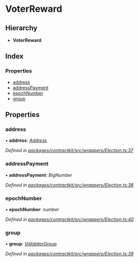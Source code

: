 # VoterReward

## Hierarchy

* **VoterReward**

## Index

### Properties

* [address](../interfaces/_wrappers_election_.voterreward.md#address)
* [addressPayment](../interfaces/_wrappers_election_.voterreward.md#addresspayment)
* [epochNumber](../interfaces/_wrappers_election_.voterreward.md#epochnumber)
* [group](../interfaces/_wrappers_election_.voterreward.md#group)

## Properties

### address

• **address**: [_Address_](_base_.md#address)

_Defined in_ [_packages/contractkit/src/wrappers/Election.ts:37_](https://github.com/celo-org/celo-monorepo/blob/master/packages/contractkit/src/wrappers/Election.ts#L37)

### addressPayment

• **addressPayment**: _BigNumber_

_Defined in_ [_packages/contractkit/src/wrappers/Election.ts:38_](https://github.com/celo-org/celo-monorepo/blob/master/packages/contractkit/src/wrappers/Election.ts#L38)

### epochNumber

• **epochNumber**: _number_

_Defined in_ [_packages/contractkit/src/wrappers/Election.ts:40_](https://github.com/celo-org/celo-monorepo/blob/master/packages/contractkit/src/wrappers/Election.ts#L40)

### group

• **group**: [_ValidatorGroup_](../interfaces/_wrappers_validators_.validatorgroup.md)

_Defined in_ [_packages/contractkit/src/wrappers/Election.ts:39_](https://github.com/celo-org/celo-monorepo/blob/master/packages/contractkit/src/wrappers/Election.ts#L39)

